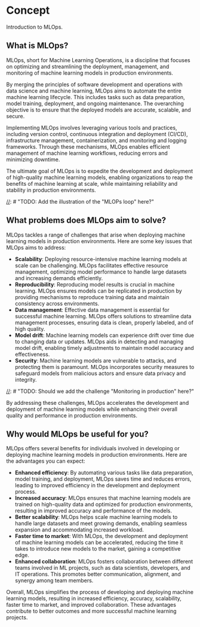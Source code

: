 # Concept

Introduction to MLOps.

## What is MLOps?

MLOps, short for Machine Learning Operations, is a discipline that focuses on
optimizing and streamlining the deployment, management, and monitoring of
machine learning models in production environments.

By merging the principles of software development and operations with data
science and machine learning, MLOps aims to automate the entire machine learning
lifecycle. This includes tasks such as data preparation, model training,
deployment, and ongoing maintenance. The overarching objective is to ensure that
the deployed models are accurate, scalable, and secure.

Implementing MLOps involves leveraging various tools and practices, including
version control, continuous integration and deployment (CI/CD), infrastructure
management, containerization, and monitoring and logging frameworks. Through
these mechanisms, MLOps enables efficient management of machine learning
workflows, reducing errors and minimizing downtime.

The ultimate goal of MLOps is to expedite the development and deployment of
high-quality machine learning models, enabling organizations to reap the
benefits of machine learning at scale, while maintaining reliability and
stability in production environments.

[//]: # "TODO: Add the illustration of the "MLOPs loop" here?"

## What problems does MLOps aim to solve?

MLOps tackles a range of challenges that arise when deploying machine learning
models in production environments. Here are some key issues that MLOps aims to
address:

- **Scalability**: Deploying resource-intensive machine learning models at scale
  can be challenging. MLOps facilitates effective resource management, optimizing
  model performance to handle large datasets and increasing demands efficiently.
- **Reproducibility**: Reproducing model results is crucial in machine learning.
  MLOps ensures models can be replicated in production by providing mechanisms to
  reproduce training data and maintain consistency across environments.
- **Data management**: Effective data management is essential for successful
  machine learning. MLOps offers solutions to streamline data management
  processes, ensuring data is clean, properly labeled, and of high quality.
- **Model drift**: Machine learning models can experience drift over time due to
  changing data or updates. MLOps aids in detecting and managing model drift,
  enabling timely adjustments to maintain model accuracy and effectiveness.
- **Security**: Machine learning models are vulnerable to attacks, and
  protecting them is paramount. MLOps incorporates security measures to safeguard
  models from malicious actors and ensure data privacy and integrity.

[//]: # "TODO: We don't speak much about security in the current guide, is that right? It is covered in the PR reviews and such I guess?"

[//]: # "TODO: Should we add the challenge "Monitoring in production" here?"

By addressing these challenges, MLOps accelerates the development and deployment
of machine learning models while enhancing their overall quality and performance
in production environments.

[//]: # "TODO: Add an illustration to display the different challenges by bricks?"

## Why would MLOps be useful for you?

MLOps offers several benefits for individuals involved in developing or
deploying machine learning models in production environments. Here are the
advantages you can expect:

- **Enhanced efficiency**: By automating various tasks like data preparation,
  model training, and deployment, MLOps saves time and reduces errors, leading to
  improved efficiency in the development and deployment process.
- **Increased accuracy**: MLOps ensures that machine learning models are trained
  on high-quality data and optimized for production environments, resulting in
  improved accuracy and performance of the models.
- **Better scalability**: MLOps helps scale machine learning models to handle
  large datasets and meet growing demands, enabling seamless expansion and
  accommodating increased workload.
- **Faster time to market**: With MLOps, the development and deployment of
  machine learning models can be accelerated, reducing the time it takes to
  introduce new models to the market, gaining a competitive edge.
- **Enhanced collaboration**: MLOps fosters collaboration between different
  teams involved in ML projects, such as data scientists, developers, and IT
  operations. This promotes better communication, alignment, and synergy among
  team members.

Overall, MLOps simplifies the process of developing and deploying machine
learning models, resulting in increased efficiency, accuracy, scalability,
faster time to market, and improved collaboration. These advantages contribute
to better outcomes and more successful machine learning projects.

[//]: # "TODO: Add an illustration to display the different advantages by bricks?"
